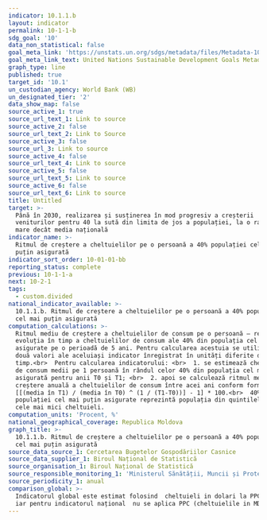 ```yaml
---
indicator: 10.1.1.b
layout: indicator
permalink: 10-1-1-b
sdg_goal: '10'
data_non_statistical: false
goal_meta_link: 'https://unstats.un.org/sdgs/metadata/files/Metadata-10-01-01.pdf'
goal_meta_link_text: United Nations Sustainable Development Goals Metadata (PDF 221 KB)
graph_type: line
published: true
target_id: '10.1'
un_custodian_agency: World Bank (WB)
un_designated_tier: '2'
data_show_map: false
source_active_1: true
source_url_text_1: Link to source
source_active_2: false
source_url_text_2: Link to Source
source_active_3: false
source_url_3: Link to source
source_active_4: false
source_url_text_4: Link to source
source_active_5: false
source_url_text_5: Link to source
source_active_6: false
source_url_text_6: Link to source
title: Untitled
target: >-
  Până în 2030, realizarea și susținerea în mod progresiv a creșterii
  veniturilor pentru 40 la sută din limita de jos a populației, la o rată mai
  mare decât media națională
indicator_name: >-
  Ritmul de creștere a cheltuielilor pe o persoană a 40% populației cel mai
  puțin asigurată
indicator_sort_order: 10-01-01-bb
reporting_status: complete
previous: 10-1-1-a
next: 10-2-1
tags:
  - custom.divided
national_indicator_available: >-
  10.1.1.b. Ritmul de creștere a cheltuielilor pe o persoană a 40% populației
  cel mai puțin asigurată
computation_calculations: >-
  Ritmul mediu de creștere a cheltuielilor de consum pe o persoană – reprezintă
  evoluția în timp a cheltuielilor de consum ale 40% din populația cel mai puțin
  asigurate pe o perioadă de 5 ani. Pentru calcularea acestuia se utilizează
  două valori ale aceluiași indicator înregistrat în unități diferite de
  timp.<br>  Pentru calcularea indicatorului: <br>  1. se estimează cheltuielile
  de consum medii pe 1 persoană în rândul celor 40% din populația cel mai puțin
  asigurată pentru anii T0 și T1; <br>  2. apoi se calculează ritmul mediu de
  creștere anuală a cheltuielilor de consum între acei ani conform formulei
  [[(media în T1) / (media în T0) ^ (1 / (T1-T0))] - 1] * 100.<br>  40% a
  populației cel mai puțin asigurate reprezintă populația din quintilele I-IV cu
  cele mai mici cheltuieli.
computation_units: 'Procent, %'
national_geographical_coverage: Republica Moldova
graph_title: >-
  10.1.1.b. Ritmul de creștere a cheltuielilor pe o persoană a 40% populației
  cel mai puțin asigurată
source_data_source_1: Cercetarea Bugetelor Gospodăriilor Casnice
source_data_supplier_1: Biroul Național de Statistică
source_organisation_1: Biroul Național de Statistică
source_responsible_monitoring_1: 'Ministerul Sănătății, Muncii și Protecției Sociale'
source_periodicity_1: anual
comparison_global: >-
  Indicatorul global este estimat folosind  cheltuieli in dolari la PPC 2011,
  iar pentru indicatorul național  nu se aplica PPC (cheltuielile in MDL)
---
```

